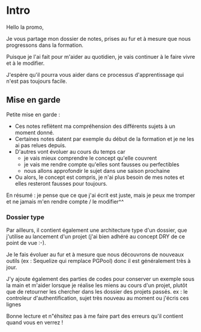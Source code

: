 # Intro

Hello la promo,

Je vous partage mon dossier de notes, prises au fur et à mesure que nous progressons dans la formation.

Puisque je l'ai fait pour m'aider au quotidien, je vais continuer à le faire vivre et à le modifier.

J'espère qu'il pourra vous aider dans ce processus d'apprentissage qui n'est pas toujours facile.

## Mise en garde

Petite mise en garde :

- Ces notes reflètent ma compréhension des différents sujets à un moment donné.
- Certaines notes datent par exemple du début de la formation et je ne les ai pas relues depuis.
- D'autres vont évoluer au cours du temps car 
  - je vais mieux comprendre le concept qu'elle couvrent
  - je vais me rendre compte qu'elles sont fausses ou perfectibles
  - nous allons approfondir le sujet dans une saison prochaine
- Ou alors, le concept est compris, je n'ai plus besoin de mes notes et elles resteront fausses pour toujours.

En résumé : je pense que ce que j'ai écrit est juste, mais je peux me tromper et ne jamais m'en rendre compte / le modifier^^

### Dossier type

Par ailleurs, il contient également une architecture type d'un dossier, que j'utilise au lancement d'un projet (j'ai bien adhéré au concept DRY de ce point de vue :-).

Je le fais évoluer au fur et à mesure que nous découvrons de nouveaux outils (ex : Sequelize qui remplace PGPool) donc il est généralement très à jour.

J'y ajoute également des parties de codes pour conserver un exemple sous la main et m'aider lorsque je réalise les miens au cours d'un projet, plutôt que de retourner les chercher dans les dossier des projets passés. ex : le controleur d'authentification, sujet très nouveau au moment ou j'écris ces lignes

Bonne lecture et n"éhsitez pas à me faire part des erreurs qu'il contient quand vous en verrez !